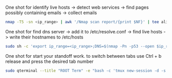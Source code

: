 One shot for identify live hosts -> detect web services -> find pages possibly containing emails -> collect emails
```bash
nmap -T5 -sn <ip_range> | awk '/Nmap scan report/{print $NF}' | tee alive_hosts.txt | httpxx -silent | tee web_scope.txt | feroxbuster --silent -r --stdin --parallel 20 -k -w /usr/share/wordlists/emails_endpoints.txt -s 200 --dont-scan js,png,jpg,jpeg,css -A > web_urls.txt;touch emails_list.txt; for url in $(cat web_urls.txt);do;cewl $url -d 3 -e -n | grep -v CeWL >> emails_list.txt;done
```

One shot for find dns server -> add it to /etc/resolve.conf -> find live hosts -> write their hostnames to /etc/hosts 
```bash
sudo sh -c 'export ip_range=<ip_range>;DNS=$(nmap -Pn -p53 --open $ip_range -oG - | awk "/\/open\//{print \$2}" | head -1) && [ -n "$DNS" ] && (echo "nameserver $DNS" > /etc/resolv.conf; for ip in $(nmap -sn $ip_range -oG - | awk "/Up\$/{print \$2}"); do host=$(dig +short -x $ip @$DNS | sed "s/\.$//"); [ -n "$host" ] && echo "$ip $host" && echo "$ip\t$host" >> /etc/hosts; done) | tee ip-hostx.txt; chmod 644 ip-host.txt'
```
One shot for start your standoff work. to switch between tabs use Ctrl + b release and press the desired tab number
```bash
sudo qterminal --title "ROOT Term" -e "bash -c 'tmux new-session -d -s MAIN \"sudo -i\" \; new-window -n \"VPN STF\" \"openvpn --config /home/\$USER/your_config.ovpn --auth-user-pass pass.txt\" \; new-window -n \"VPN target\" \; new-window -n \"NXC\" \; new-window -n \"Proxy\" \"chisel server --port 8080 --reverse --auth proxy_user:proxy_pass\" \; new-window -n \"common\" \; new-window -n \"metasploit\" \"msfconsole\" \; select-window -t 0 \; attach'"
```
